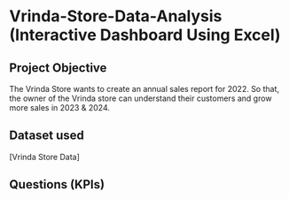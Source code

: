 # Vrinda-Store-Data-Analysis (Interactive Dashboard Using Excel)

## Project Objective

The Vrinda Store wants to create an annual sales report for 2022. So that, the owner of the Vrinda store can understand their customers and grow more sales in 2023 & 2024.

## Dataset used
[Vrinda Store Data]
## Questions (KPIs)
